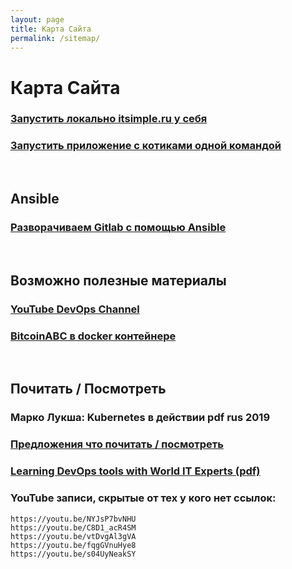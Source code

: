 ```yaml
---
layout: page
title: Карта Сайта
permalink: /sitemap/
---
```


# Карта Сайта

### [Запустить локально itsimple.ru у себя](/examples/itsimple/)

### [Запустить приложение с котиками одной командой](/examples/cats-app/)

<br/>

## Ansible

### [Разворачиваем Gitlab с помощью Ansible](/devops/ansible/gitlab/)

<br/>

## Возможно полезные материалы

### [YouTube DevOps Channel](https://www.youtube.com/channel/UC1nDIT9thqoFSSxvLyPHF5w/videos)

### [BitcoinABC в docker контейнере](https://github.com/Bitcoin-ABC/bitcoinabc.org)

<br/>

## Почитать / Посмотреть

### Марко Лукша: Kubernetes в действии pdf rus 2019

### [Предложения что почитать / посмотреть](/suggestions/)

### [Learning DevOps tools with World IT Experts (pdf)](/files/learn-devops.pdf)

### YouTube записи, скрытые от тех у кого нет ссылок:

    https://youtu.be/NYJsP7bvNHU
    https://youtu.be/C8D1_acR4SM
    https://youtu.be/vtDvgAl3gVA
    https://youtu.be/fqgGVnuHye8
    https://youtu.be/s04UyNeakSY
